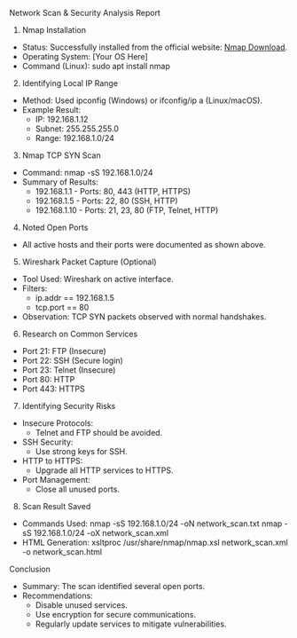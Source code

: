 Network Scan & Security Analysis Report

1. Nmap Installation
- Status: Successfully installed from the official website: [Nmap Download](https://nmap.org/download.html).
- Operating System: [Your OS Here]
- Command (Linux): 
  sudo apt install nmap

2. Identifying Local IP Range
- Method: Used ipconfig (Windows) or ifconfig/ip a (Linux/macOS).
- Example Result: 
  - IP: 192.168.1.12
  - Subnet: 255.255.255.0 
  - Range: 192.168.1.0/24

3. Nmap TCP SYN Scan
- Command: 
  nmap -sS 192.168.1.0/24
- Summary of Results:
  - 192.168.1.1 - Ports: 80, 443 (HTTP, HTTPS)
  - 192.168.1.5 - Ports: 22, 80 (SSH, HTTP)
  - 192.168.1.10 - Ports: 21, 23, 80 (FTP, Telnet, HTTP)

4. Noted Open Ports
- All active hosts and their ports were documented as shown above.

5. Wireshark Packet Capture (Optional)
- Tool Used: Wireshark on active interface.
- Filters: 
  - ip.addr == 192.168.1.5
  - tcp.port == 80
- Observation: TCP SYN packets observed with normal handshakes.

6. Research on Common Services
- Port 21: FTP (Insecure)
- Port 22: SSH (Secure login)
- Port 23: Telnet (Insecure)
- Port 80: HTTP
- Port 443: HTTPS

7. Identifying Security Risks
- Insecure Protocols: 
  - Telnet and FTP should be avoided.
- SSH Security: 
  - Use strong keys for SSH.
- HTTP to HTTPS: 
  - Upgrade all HTTP services to HTTPS.
- Port Management: 
  - Close all unused ports.

8. Scan Result Saved
- Commands Used: 
  nmap -sS 192.168.1.0/24 -oN network_scan.txt
  nmap -sS 192.168.1.0/24 -oX network_scan.xml
- HTML Generation: 
  xsltproc /usr/share/nmap/nmap.xsl network_scan.xml -o network_scan.html

Conclusion
- Summary: The scan identified several open ports.
- Recommendations: 
  - Disable unused services.
  - Use encryption for secure communications.
  - Regularly update services to mitigate vulnerabilities.
